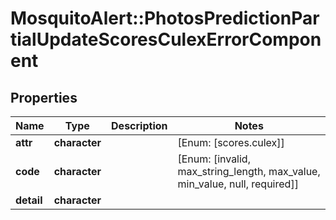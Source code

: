 # MosquitoAlert::PhotosPredictionPartialUpdateScoresCulexErrorComponent


## Properties
Name | Type | Description | Notes
------------ | ------------- | ------------- | -------------
**attr** | **character** |  | [Enum: [scores.culex]] 
**code** | **character** |  | [Enum: [invalid, max_string_length, max_value, min_value, null, required]] 
**detail** | **character** |  | 


